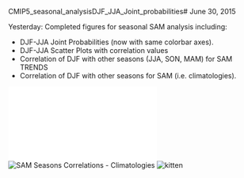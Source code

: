 CMIP5_seasonal_analysisDJF_JJA_Joint_probabilities# June 30, 2015

Yesterday: Completed figures for seasonal SAM analysis including: 
* DJF-JJA Joint Probabilities (now with same colorbar axes). 
* DJF-JJA Scatter Plots with correlation values
* Correlation of DJF with other seasons (JJA, SON, MAM) for SAM TRENDS
* Correlation of DJF with other seasons for SAM (i.e. climatologies). 

![DJF-JJA Joint Probabilities](/data1/fesd1/jthom143/CMIP5_seasonal_analysis/DJF_JJA_Joint_probabilities/DJF_JJA_joint_probabilities.pdf)
![SAM Seasons Correlations - Climatologies](/data1/fesd1/jthom143/CMIP5_seasonal_analysis/DJF_JJA_Joint_probabilities/sam_djf_seasons_corr.png)
![kitten](https://encrypted-tbn2.gstatic.com/images?q=tbn:ANd9GcSztSjTmaTBp6fvtFXlLwiKvxU4eBNQ_PzNGCN6jKf5jZW2socH1kB-MSGf)
